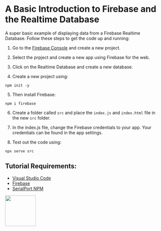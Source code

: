 # A Basic Introduction to Firebase and the Realtime Database

A super basic example of displaying data from a Firebase Realtime Database. Follow these steps to get the code up and running:

1. Go to the [Firebase Console](https://console.firebase.google.com/) and create a new project. 

2. Select the prpject and create a new app using Firebase for the web.

3. Click on the Realtime Database and create a new database. 

4. Create a new project using:

```
npm init -y
```

5. Then install Firebase:

```
npm i firebase
```

6. Create a folder called ```src``` and place the ```index.js``` and ```index.html``` file in the new ```src``` folder. 

8. In the index.js file, change the Firebase credentials to your app. Your credentials can be found in the app settings. 

9. Test out the code using:

```
npx serve src
```

## Tutorial Requirements:

* [Visual Studio Code](https://code.visualstudio.com/)
* [Firebase](https://console.firebase.google.com/) 
* [SerialPort NPM](https://www.npmjs.com/package/serialport)

<a href="https://codeadam.ca">
<img src="https://codeadam.ca/images/code-block.png" width="100">
</a>
